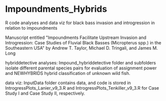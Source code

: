 # Impoundments_Hybrids
R code analyses and data viz for black bass invasion and introgression in relation to impoundments

Manuscript entitled "Impoundments Facilitate Upstream Invasion and Introgression:
Case Studies of Fluvial Black Basses (Micropterus spp.) in the Southeastern USA" by Andrew T. Taylor, Michael D. Tringali, and James M. Long

hybriddetective analyses: Impound_hybriddetective folder and subfolders isolate different parental species pairs for evaluation of assignment power and NEWHYBRIDS hybrid classification of unknown wild fish.

data viz:  InputData folder contains data, and code is stored in IntrogressPlots_Lanier_v9_3.R and IntrogressPlots_Tenkiller_v9_3.R for Case Study I and Case Study II, respectively.

